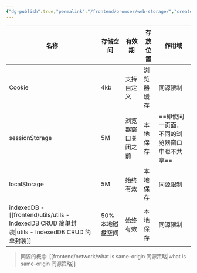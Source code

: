 ```yaml
---
{"dg-publish":true,"permalink":"/frontend/browser/web-storage/","created":"2024-01-19T16:07:11.848+08:00","updated":"2024-01-18T16:44:36.000+08:00"}
---
```


| 名称 | 存储空间 | 有效期 | **存放位置** | 作用域 |
| ---- | ---- | ---- | ---- | ---- |
| Cookie | 4kb | 支持自定义 | 浏览器缓存 | 同源限制 |
| sessionStorage | 5M | 浏览器窗口关闭之前 | 本地保存 | ==即使同一页面，不同的浏览器窗口中也不共享== |
| localStorage | 5M | 始终有效 | 本地保存 | 同源限制 |
| indexedDB - [[frontend/utils/utils - IndexedDB CRUD 简单封装\|utils - IndexedDB CRUD 简单封装]] | 50%本地磁盘空间 | 始终有效 | 本地保存 | 同源限制 |
> 同源的概念: [[frontend/network/what is same-origin 同源策略\|what is same-origin 同源策略]]

